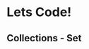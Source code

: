 <div class="border">

  <div class="title-slide">
      <h1>Lets Code!</h1>
      <h2>Collections - Set</h2>
  </div>
</div>
